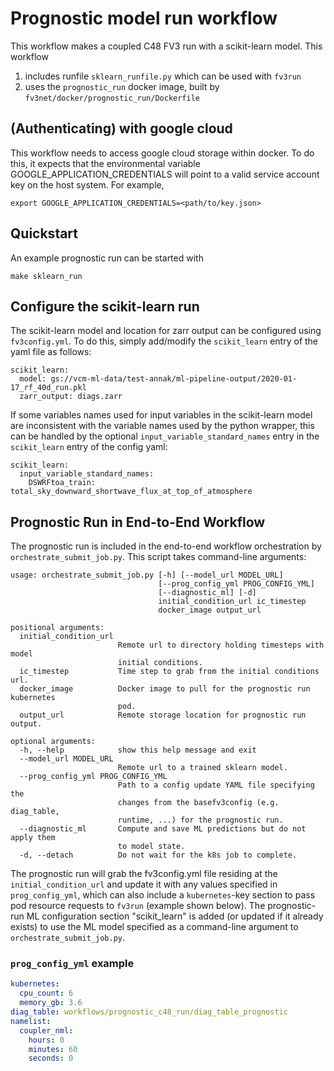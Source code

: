 Prognostic model run workflow
=============================

This workflow makes a coupled C48 FV3 run with a scikit-learn model. This workflow
1. includes runfile `sklearn_runfile.py` which can be used with `fv3run`
1. uses the `prognostic_run` docker image, built by `fv3net/docker/prognostic_run/Dockerfile`

(Authenticating) with google cloud
--------------------------------

This workflow needs to access google cloud storage within docker. To do this,
it expects that the environmental variable GOOGLE_APPLICATION_CREDENTIALS
will point to a valid service account key on the host system. For example,

    export GOOGLE_APPLICATION_CREDENTIALS=<path/to/key.json>

Quickstart
----------

An example prognostic run can be started with

	make sklearn_run

Configure the scikit-learn run
------------------------------------------

The scikit-learn model and location for zarr output can be configured using `fv3config.yml`. To do this, simply add/modify the `scikit_learn` entry of the yaml file as follows:
```
scikit_learn:
  model: gs://vcm-ml-data/test-annak/ml-pipeline-output/2020-01-17_rf_40d_run.pkl
  zarr_output: diags.zarr
```

If some variables names used for input variables in the scikit-learn model are inconsistent with the variable names used by the python wrapper, this can be handled by the optional `input_variable_standard_names` entry in the `scikit_learn` entry of the config yaml:
```
scikit_learn:
  input_variable_standard_names:
    DSWRFtoa_train: total_sky_downward_shortwave_flux_at_top_of_atmosphere
```

Prognostic Run in End-to-End Workflow
-------------------------------------

The prognostic run is included in the end-to-end workflow orchestration by `orchestrate_submit_job.py`.  This script takes command-line arguments:

```
usage: orchestrate_submit_job.py [-h] [--model_url MODEL_URL]
                                 [--prog_config_yml PROG_CONFIG_YML]
                                 [--diagnostic_ml] [-d]
                                 initial_condition_url ic_timestep
                                 docker_image output_url

positional arguments:
  initial_condition_url
                        Remote url to directory holding timesteps with model
                        initial conditions.
  ic_timestep           Time step to grab from the initial conditions url.
  docker_image          Docker image to pull for the prognostic run kubernetes
                        pod.
  output_url            Remote storage location for prognostic run output.

optional arguments:
  -h, --help            show this help message and exit
  --model_url MODEL_URL
                        Remote url to a trained sklearn model.
  --prog_config_yml PROG_CONFIG_YML
                        Path to a config update YAML file specifying the
                        changes from the basefv3config (e.g. diag_table,
                        runtime, ...) for the prognostic run.
  --diagnostic_ml       Compute and save ML predictions but do not apply them
                        to model state.
  -d, --detach          Do not wait for the k8s job to complete.
```

The prognostic run will grab the fv3config.yml file residing at the `initial_condition_url` and update it with any values specified in `prog_config_yml`, which can also include a `kubernetes`-key section to pass pod resource requests to `fv3run` (example shown below).  The prognostic-run ML configuration section "scikit_learn" is added (or updated if it already exists) to use the ML model specified as a command-line argument to `orchestrate_submit_job.py`.

### `prog_config_yml` example

```yaml
kubernetes:
  cpu_count: 6
  memory_gb: 3.6
diag_table: workflows/prognostic_c48_run/diag_table_prognostic
namelist:
  coupler_nml:
    hours: 0
    minutes: 60
    seconds: 0
```
